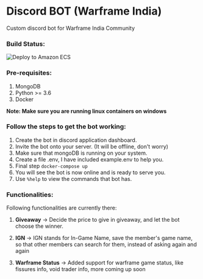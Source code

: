 # Discord BOT (Warframe India) 
Custom discord bot for Warframe India Community

### Build Status:

![Deploy to Amazon ECS](https://github.com/kybrdbnd/discord_bot_warframe/workflows/Deploy%20to%20Amazon%20ECS/badge.svg)

### Pre-requisites:

1. MongoDB
2. Python >= 3.6
3. Docker

**Note: Make sure you are running linux containers on windows**

### Follow the steps to get the bot working:

1. Create the bot in discord application dashboard.
2. Invite the bot onto your server. (It will be offline, don't worry)
3. Make sure that mongoDB is running on your system.
4. Create a file .env, I have included example.env to help you.
5. Final step
```docker-compose up```
4. You will see the bot is now online and is ready to serve you.
5. Use ```%help``` to view the commands that bot has. 

### Functionalities:

Following functionalities are currently there:
1. **Giveaway** -> Decide the price to give in giveaway, and let the bot choose the winner.

2. **IGN** -> IGN stands for In-Game Name, save the member's game name, so that other members
can search for them, instead of asking again and again

3. **Warframe Status** -> Added support for warframe game status, like fissures info,
void trader info, more coming up soon